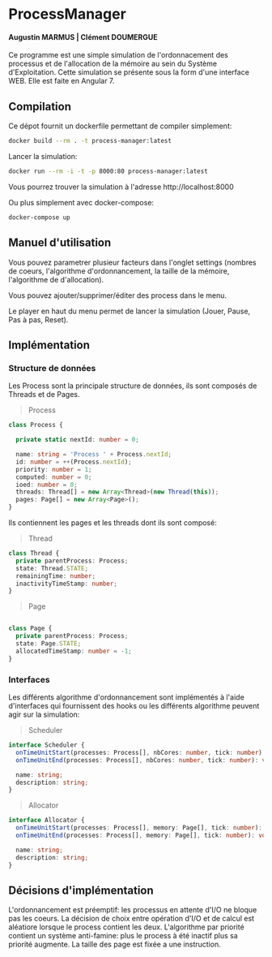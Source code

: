 # ProcessManager
#### Augustin MARMUS | Clément DOUMERGUE

Ce programme est une simple simulation de l'ordonnacement des processus et de l'allocation de la mémoire au sein du Système d'Exploitation.
Cette simulation se présente sous la form d'une interface WEB. Elle est faite en Angular 7.

## Compilation

Ce dépot fournit un dockerfile permettant de compiler simplement: 

```bash
docker build --rm . -t process-manager:latest
```

Lancer la simulation:

```bash
docker run --rm -i -t -p 8000:80 process-manager:latest
```
Vous pourrez trouver la simulation à l'adresse http://localhost:8000

Ou plus simplement avec docker-compose:
```bash
docker-compose up
```

## Manuel d'utilisation

Vous pouvez parametrer plusieur facteurs dans l'onglet settings (nombres de coeurs, l'algorithme d'ordonnancement, la taille de la mémoire, l'algorithme de d'allocation).

Vous pouvez ajouter/supprimer/éditer des process dans le menu.

Le player en haut du menu permet de lancer la simulation (Jouer, Pause, Pas à pas, Reset).

## Implémentation

### Structure de données

Les Process sont la principale structure de données, ils sont composés de Threads et de Pages.

> Process
```typescript
class Process {

  private static nextId: number = 0;

  name: string = 'Process ' + Process.nextId;
  id: number = ++(Process.nextId);
  priority: number = 1;
  computed: number = 0;
  ioed: number = 0;
  threads: Thread[] = new Array<Thread>(new Thread(this));
  pages: Page[] = new Array<Page>();
}
```

Ils contiennent les pages et les threads dont ils sont composé:

> Thread
```typescript
class Thread {
  private parentProcess: Process;
  state: Thread.STATE;
  remainingTime: number;
  inactivityTimeStamp: number;
}
```

> Page
```typescript

class Page {
  private parentProcess: Process;
  state: Page.STATE;
  allocatedTimeStamp: number = -1;
}
```

### Interfaces

Les différents algorithme d'ordonnancement sont implémentés à l'aide d'interfaces qui fournissent des hooks ou les différents algorithme peuvent agir sur la simulation:

> Scheduler
```typescript
interface Scheduler {
  onTimeUnitStart(processes: Process[], nbCores: number, tick: number): void;
  onTimeUnitEnd(processes: Process[], nbCores: number, tick: number): void;

  name: string;
  description: string;
}
```

> Allocator
```typescript
interface Allocator {
  onTimeUnitStart(processes: Process[], memory: Page[], tick: number): void;
  onTimeUnitEnd(processes: Process[], memory: Page[], tick: number): void;

  name: string;
  description: string;
}
```

## Décisions d'implémentation

L'ordonnancement est préemptif: les processus en attente d'I/O ne bloque pas les coeurs.
La décision de choix entre opération d'I/O et de calcul est aléatiore lorsque le process contient les deux.
L'algorithme par priorité contient un système anti-famine: plus le process à été inactif plus sa priorité augmente.
La taille des page est fixée a une instruction.